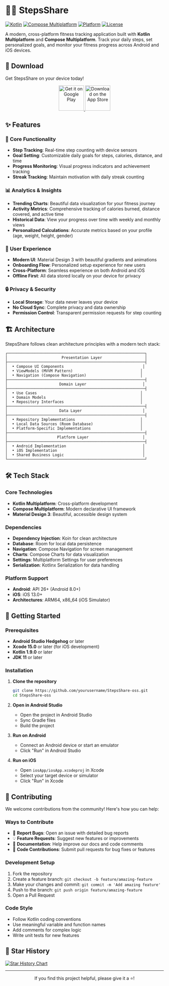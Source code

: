 # 🚶‍♂️ StepsShare

[![Kotlin](https://img.shields.io/badge/Kotlin-1.9.0-blue.svg)](https://kotlinlang.org)
[![Compose Multiplatform](https://img.shields.io/badge/Compose%20Multiplatform-1.8.2-orange.svg)](https://www.jetbrains.com/lp/compose-multiplatform/)
[![Platform](https://img.shields.io/badge/Platform-Android%20%7C%20iOS-green.svg)](https://kotlinlang.org/docs/multiplatform.html)
[![License](https://img.shields.io/badge/License-Apache%202.0-blue.svg)](LICENSE)

A modern, cross-platform fitness tracking application built with **Kotlin Multiplatform** and **Compose Multiplatform**. Track your daily steps, set personalized goals, and monitor your fitness progress across Android and iOS devices.

## 📱 Download

Get StepsShare on your device today!

<div align="center">
  <a href="https://play.google.com/store/apps/details?id=com.itdeveapps.stepsshare">
    <img src="https://play.google.com/intl/en_us/badges/static/images/badges/en_badge_web_generic.png" alt="Get it on Google Play" height="80">
  </a>
  <a href="https://apps.apple.com/us/app/steps-share-pedometer/id6751459595">
    <img src="https://tools.applemediaservices.com/api/badges/download-on-the-app-store/black/en-us?size=250x83" alt="Download on the App Store" height="80">
  </a>
</div>

## ✨ Features

### 🎯 **Core Functionality**
- **Step Tracking**: Real-time step counting with device sensors
- **Goal Setting**: Customizable daily goals for steps, calories, distance, and time
- **Progress Monitoring**: Visual progress indicators and achievement tracking
- **Streak Tracking**: Maintain motivation with daily streak counting

### 📊 **Analytics & Insights**
- **Trending Charts**: Beautiful data visualization for your fitness journey
- **Activity Metrics**: Comprehensive tracking of calories burned, distance covered, and active time
- **Historical Data**: View your progress over time with weekly and monthly views
- **Personalized Calculations**: Accurate metrics based on your profile (age, weight, height, gender)

### 🎨 **User Experience**
- **Modern UI**: Material Design 3 with beautiful gradients and animations
- **Onboarding Flow**: Personalized setup experience for new users
- **Cross-Platform**: Seamless experience on both Android and iOS
- **Offline First**: All data stored locally on your device for privacy

### 🔒 **Privacy & Security**
- **Local Storage**: Your data never leaves your device
- **No Cloud Sync**: Complete privacy and data ownership
- **Permission Control**: Transparent permission requests for step counting

## 🏗️ Architecture

StepsShare follows clean architecture principles with a modern tech stack:

```
┌─────────────────────────────────────────────────────────────┐
│                        Presentation Layer                   │
├─────────────────────────────────────────────────────────────┤
│  • Compose UI Components                                   │
│  • ViewModels (MVVM Pattern)                              │
│  • Navigation (Compose Navigation)                        │
├─────────────────────────────────────────────────────────────┤
│                       Domain Layer                         │
├─────────────────────────────────────────────────────────────┤
│  • Use Cases                                              │
│  • Domain Models                                          │
│  • Repository Interfaces                                  │
├─────────────────────────────────────────────────────────────┤
│                       Data Layer                           │
├─────────────────────────────────────────────────────────────┤
│  • Repository Implementations                             │
│  • Local Data Sources (Room Database)                     │
│  • Platform-Specific Implementations                      │
├─────────────────────────────────────────────────────────────┤
│                      Platform Layer                        │
├─────────────────────────────────────────────────────────────┤
│  • Android Implementation                                  │
│  • iOS Implementation                                      │
│  • Shared Business Logic                                   │
└─────────────────────────────────────────────────────────────┘
```

## 🛠️ Tech Stack

### **Core Technologies**
- **Kotlin Multiplatform**: Cross-platform development
- **Compose Multiplatform**: Modern declarative UI framework
- **Material Design 3**: Beautiful, accessible design system

### **Dependencies**
- **Dependency Injection**: Koin for clean architecture
- **Database**: Room for local data persistence
- **Navigation**: Compose Navigation for screen management
- **Charts**: Compose Charts for data visualization
- **Settings**: Multiplatform Settings for user preferences
- **Serialization**: Kotlinx Serialization for data handling

### **Platform Support**
- **Android**: API 26+ (Android 8.0+)
- **iOS**: iOS 13.0+
- **Architectures**: ARM64, x86_64 (iOS Simulator)

## 🚀 Getting Started

### Prerequisites
- **Android Studio Hedgehog** or later
- **Xcode 15.0** or later (for iOS development)
- **Kotlin 1.9.0** or later
- **JDK 11** or later

### Installation

1. **Clone the repository**
   ```bash
   git clone https://github.com/yourusername/StepsShare-oss.git
   cd StepsShare-oss
   ```

2. **Open in Android Studio**
   - Open the project in Android Studio
   - Sync Gradle files
   - Build the project

3. **Run on Android**
   - Connect an Android device or start an emulator
   - Click "Run" in Android Studio

4. **Run on iOS**
   - Open `iosApp/iosApp.xcodeproj` in Xcode
   - Select your target device or simulator
   - Click "Run" in Xcode




## 🤝 Contributing

We welcome contributions from the community! Here's how you can help:

### **Ways to Contribute**
- 🐛 **Report Bugs**: Open an issue with detailed bug reports
- 💡 **Feature Requests**: Suggest new features or improvements
- 📝 **Documentation**: Help improve our docs and code comments
- 🔧 **Code Contributions**: Submit pull requests for bug fixes or features

### **Development Setup**
1. Fork the repository
2. Create a feature branch: `git checkout -b feature/amazing-feature`
3. Make your changes and commit: `git commit -m 'Add amazing feature'`
4. Push to the branch: `git push origin feature/amazing-feature`
5. Open a Pull Request

### **Code Style**
- Follow Kotlin coding conventions
- Use meaningful variable and function names
- Add comments for complex logic
- Write unit tests for new features

## 🌟 Star History

[![Star History Chart](https://api.star-history.com/svg?repos=yourusername/StepsShare-oss&type=Date)](https://star-history.com/#yourusername/StepsShare-oss&Date)

---

<div align="center">
  <p>If you find this project helpful, please give it a ⭐️!</p>
</div>